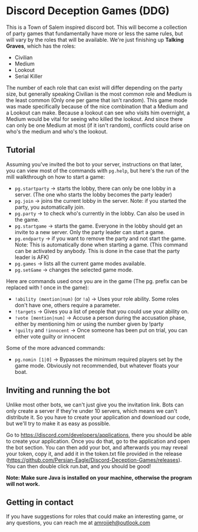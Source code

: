 # Discord Deception Games (DDG)
This is a Town of Salem inspired discord bot. This will become a collection of party games that fundamentally have more or less the same rules, but will vary by the roles that will be available. We're just finishing up **Talking Graves**, which has the roles:
- Civilian
- Medium
- Lookout
- Serial Killer

The number of each role that can exist will differ depending on the party size, but generally speaking Civilian is the most common role and Medium is the least common (Only one per game that isn't random). This game mode was made specifically because of the nice combination that a Medium and a Lookout can make. Because a lookout can see who visits him overnight, a Medium would be vital for seeing who killed the lookout. And since there can only be one Medium at most (if it isn't random), conflicts could arise on who's the medium and who's the lookout.

## Tutorial
Assuming you've invited the bot to your server, instructions on that later, you can view most of the commands with `pg.help`, but here's the run of the mill walkthrough on how to start a game:
- `pg.startparty` -> starts the lobby, there can only be one lobby in a server. (The one who starts the lobby becomes the party leader)
- `pg.join` -> joins the current lobby in the server. Note: if you started the party, you automatically join.
- `pg.party` -> to check who's currently in the lobby. Can also be used in the game.
- `pg.startgame` -> starts the game. Everyone in the lobby should get an invite to a new server. Only the party leader can start a game.
- `pg.endparty` -> if you want to remove the party and not start the game. Note: This is automatically done when starting a game.
(This command can be activated by anybody. This is done in the case that the party leader is AFK)
- `pg.games` -> lists all the current game modes available.
- `pg.setGame` -> changes the selected game mode.

Here are commands used once you are in the game (The pg. prefix can be replaced with ! once in the game):
- `!ability (mention|num)` (or `!a`) -> Uses your role ability. Some roles don't have one, others require a parameter.
- `!targets` -> Gives you a list of people that you could use your ability on.
- `!vote [mention|num]` -> Accuse a person during the accusation phase, either by mentioning him or using the number given by !party
- `!guilty` and `!innocent` -> Once someone has been put on trial, you can either vote guilty or innocent

Some of the more advanced commands:
- `pg.nomin [1|0]` -> Bypasses the minimum required players set by the game mode. Obviously not recommended, but whatever floats your boat.

## Inviting and running the bot
Unlike most other bots, we can't just give you the invitation link. Bots can only create a server if they're under 10 servers, which means we can't distribute it. So you have to create your application and download our code, but we'll try to make it as easy as possible.

Go to https://discord.com/developers/applications, there you should be able to create your application. Once you do that, go to the application and open the bot section. You can then add your bot, and afterwards you may reveal your token, copy it, and add it in the token.txt file provided in the release (https://github.com/Persian-Eagle/Discord-Deception-Games/releases). You can then double click run.bat, and you should be good!

**Note: Make sure Java is installed on your machine, otherwise the program will not work.**

## Getting in contact
If you have suggestions for roles that could make an interesting game, or any questions, you can reach me at amrojjeh@outlook.com
